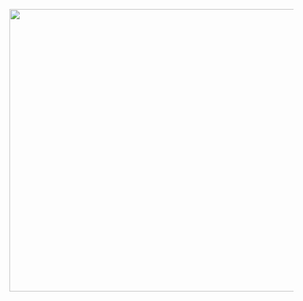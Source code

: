 <p align="center"> <img src="https://github.com/Duhbinchi/Duhbinchi/assets/139198653/72fa698a-6034-4ab6-bbab-51617fa6ee3a" width="780" height="500"> </p>
